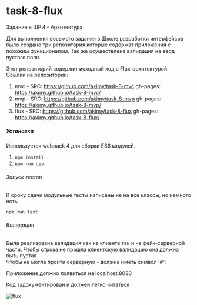 # task-8-flux
Задание в ШРИ - Архитектура

Для выполнения восьмого задания в Школе разработки интерфейсов было создано три репозитория которые содержат приложения с похожим функционалом. Так же осуществлена валидация на ввод пустого поля.

Этот репозиторий содержит исходный код с Flux-архитектурой.  
Ссылки на репозитории:  
1. mvc - SRC: https://github.com/akimy/task-8-mvc gh-pages: https://akimy.github.io/task-8-mvc/
2. mvp - SRC: https://github.com/akimy/task-8-mvp gh-pages: https://akimy.github.io/task-8-mvp/
2. flux - SRC: https://github.com/akimy/task-8-flux gh-pages: https://akimy.github.io/task-8-flux/
  
##### Установка
Используется webpack 4 для сборки ES6 модулей.
1. ```npm install```
2. ```npm run dev```  

###### Запуск тестов
К сроку сдачи модульные тесты написаны не на все классы, но немного есть  

```npm run test```

###### Валидация
Была реализована валидация как на клиенте так и на фейк-серверной части.
Чтобы строка не прошла клиентскую валидацию она должна быть пустая.  
Чтобы не могла пройти серверную - должна иметь символ '#';

Приложение должно появиться на localhost:8080   

Код задокументирован и должен легко читаться

![flux](http://tftf.ru/images/stati/flux2.jpg)